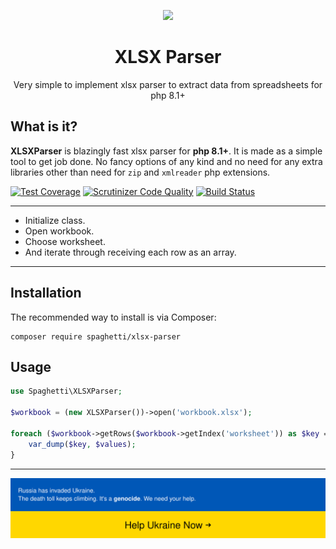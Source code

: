 <p align="center">
  <a href="https://github.com/spaghettisolutions"><img src="https://avatars.githubusercontent.com/u/99179033?s=84&v=4"></a><br>
</p>

<h1 align="center">XLSX Parser</h1>

<p align="center">Very simple to implement xlsx parser to extract data from spreadsheets for php 8.1+ </p>

What is it?
---
**XLSXParser** is blazingly fast xlsx parser for **php 8.1+**. It is made as a simple tool to get job done. No fancy options of any kind
and no need for any extra libraries other than need for `zip` and `xmlreader` php extensions.

[![Test Coverage](https://api.codeclimate.com/v1/badges/70a54d59d6b335ff303c/test_coverage)](https://codeclimate.com/github/spaghettisolutions/xlsx-parser/test_coverage)
[![Scrutinizer Code Quality](https://scrutinizer-ci.com/g/spaghettisolutions/xlsx-parser/badges/quality-score.png?b=spaghetti)](https://scrutinizer-ci.com/g/spaghettisolutions/xlsx-parser/?branch=spaghetti)
[![Build Status](https://scrutinizer-ci.com/g/spaghettisolutions/xlsx-parser/badges/build.png?b=spaghetti)](https://scrutinizer-ci.com/g/spaghettisolutions/xlsx-parser/build-status/spaghetti)


---
* Initialize class.
* Open workbook.
* Choose worksheet.
* And iterate through receiving each row as an array.

---
Installation
---
The recommended way to install is via Composer:

```shell
composer require spaghetti/xlsx-parser
```
Usage
---

```php
use Spaghetti\XLSXParser;

$workbook = (new XLSXParser())->open('workbook.xlsx');

foreach ($workbook->getRows($workbook->getIndex('worksheet')) as $key => $values) {
    var_dump($key, $values);
}
```

---
[![Stand With Ukraine](https://raw.githubusercontent.com/vshymanskyy/StandWithUkraine/main/banner2-direct.svg)](https://vshymanskyy.github.io/StandWithUkraine)
